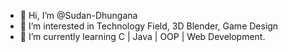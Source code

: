 - 👋 Hi, I’m @Sudan-Dhungana
- 👀 I’m interested in Technology Field, 3D Blender, Game Design
- 🌱 I’m currently learning C | Java | OOP | Web Development.

<!---
Sudan-Dhungana/Sudan-Dhungana is a ✨ special ✨ repository because its `README.md` (this file) appears on your GitHub profile.
You can click the Preview link to take a look at your changes.
--->
